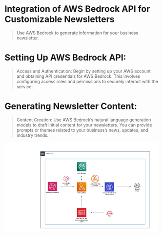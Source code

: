 # Integration of AWS Bedrock API for Customizable Newsletters

> Use AWS Bedrock to generate information for your business newsletter. 

# Setting Up AWS Bedrock API:

> Access and Authentication: Begin by setting up your AWS account and obtaining API credentials for AWS Bedrock. This involves configuring access roles and permissions to securely interact with the service.

# Generating Newsletter Content:

> Content Creation: Use AWS Bedrock’s natural language generation models to draft initial content for your newsletters. You can provide prompts or themes related to your business’s news, updates, and industry trends.

![AWS Post-It Diagram](https://github.com/DaiIshida4869/post-it-system/blob/main/AWS%20Post-It%20Diagram.png)

